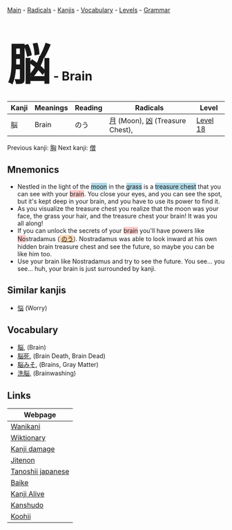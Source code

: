 <style> bigfont {font-size: 100px}</style>
[Main](../index.md) -
[Radicals](../radicals.md) -
[Kanjis](../kanjis.md) -
[Vocabulary](../vocabulary.md) -
[Levels](../levels.md) -
[Grammar](../grammar.md)
# <bigfont> 脳</bigfont> - Brain 

| Kanji | Meanings | Reading | Radicals | Level |
| --- | --- | --- | --- | --- |
| 脳 | Brain | のう | [月](../radicals/月.md) (Moon), [凶](../radicals/凶.md) (Treasure Chest),  | [Level 18](../levels/wk_level18.md) |

Previous kanji: [胸](胸.md) Next kanji: [僧](僧.md) 

## Mnemonics
 * Nestled in the light of the <span style="background-color:#ADD8E6"> moon</span> in the <span style="background-color:#ADD8E6"> grass</span> is a <span style="background-color:#ADD8E6"> treasure chest</span> that you can see with your <span style="background-color:#ffcccb"> brain</span>. You close your eyes, and you can see the spot, but it's kept deep in your brain, and you have to use its power to find it.
* As you visualize the treasure chest you realize that the moon was your face, the grass your hair, and the treasure chest your brain! It was you all along!
* If you can unlock the secrets of your <span style="background-color:#ffcccb"> brain</span> you'll have powers like <span style="background-color:#ffcccb"> No</span>stradamus (<span style="background-color:#fed8b1"> [のう](https://jisho.org/search/のう)</span>). Nostradamus was able to look inward at his own hidden brain treasure chest and see the future, so maybe you can be like him too.
* Use your brain like Nostradamus and try to see the future. You see... you see... huh, your brain is just surrounded by kanji.


## Similar kanjis
 * [悩](悩.md) (Worry)


## Vocabulary
 * [脳](../vocabulary/脳.md), (Brain)
* [脳死](../vocabulary/脳.md), (Brain Death, Brain Dead)
* [脳みそ](../vocabulary/脳.md), (Brains, Gray Matter)
* [洗脳](../vocabulary/脳.md), (Brainwashing)



## Links 

| Webpage |
| --- |
| [Wanikani          ](https://www.wanikani.com/kanji/脳) |
| [Wiktionary        ](https://en.wiktionary.org/wiki/脳) |
| [Kanji damage      ](http://www.kanjidamage.com/kanji/search?utf8=✓&q=脳) |
| [Jitenon           ](https://jitenon.com/kanji/脳) |
| [Tanoshii japanese ](https://www.tanoshiijapanese.com/dictionary/kanji.cfm?k=脳) |
| [Baike             ](https://baike.baidu.com/item/脳) |
| [Kanji Alive       ](https://app.kanjialive.com/脳) |
| [Kanshudo          ](https://www.kanshudo.com/searchmn?q=脳) |
| [Koohii            ](https://kanji.koohii.com/study/kanji/脳) |
